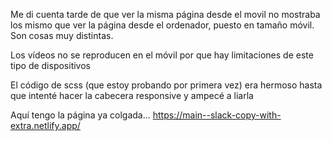Me di cuenta tarde de que ver la misma página desde el movil no mostraba los mismo que ver la página desde el ordenador, puesto en tamaño móvil. Son cosas muy distintas.

Los vídeos no se reproducen en el móvil por que hay limitaciones de este tipo de dispositivos

El código de scss (que estoy probando por primera vez) era hermoso hasta que intenté hacer la cabecera responsive y ampecé a liarla

Aquí tengo la página ya colgada... https://main--slack-copy-with-extra.netlify.app/